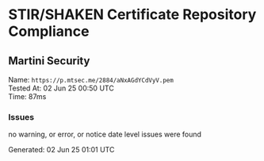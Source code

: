 # STIR/SHAKEN Certificate Repository Compliance

## Martini Security

Name: `https://p.mtsec.me/2884/aNxAGdYCdVyV.pem`\
Tested At: 02 Jun 25 00:50 UTC\
Time: 87ms

### Issues

no warning, or error, or notice date level issues were found

Generated: 02 Jun 25 01:01 UTC